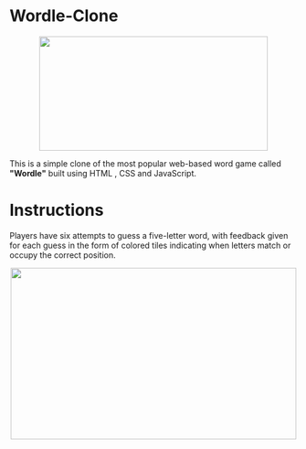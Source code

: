 # Wordle-Clone
<p align="center">
  <img 
    width="400"
    height="200"
    src="https://cdn1.dotesports.com/wp-content/uploads/2022/02/07114240/Wordle.jpg"
  >
</p>

This is a simple clone of the most popular web-based word game called **"Wordle"** built using HTML , CSS and JavaScript.

# Instructions
Players have six attempts to guess a five-letter word, with feedback given for each guess in the form of colored tiles indicating when letters match or occupy the correct position.
<p align="center">
  <img 
    width="500"
    height="300"
    src="https://cdn.mos.cms.futurecdn.net/UDXGD3poEruorJGAwhYWY6-970-80.png.webp"
  >
</p>
